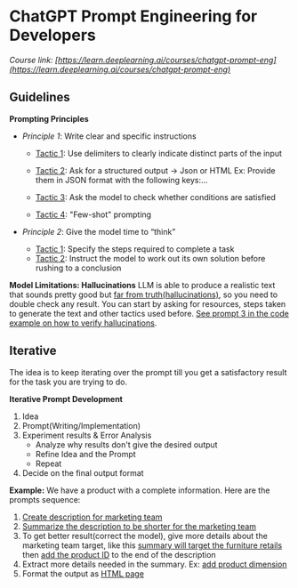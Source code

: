 # ChatGPT Prompt Engineering for Developers
*Course link: [https://learn.deeplearning.ai/courses/chatgpt-prompt-eng](https://learn.deeplearning.ai/courses/chatgpt-prompt-eng)*


## Guidelines

**Prompting Principles**

* *Principle 1*: Write clear and specific instructions
    * [Tactic 1](./guidelines/p1_tactic_1.py): Use delimiters to clearly indicate distinct parts of the input

    * [Tactic 2](./guidelines/p1_tactic_2.py): Ask for a structured output -> Json or HTML Ex: Provide them in JSON format with the following keys:...

    * [Tactic 3](./guidelines/p1_tactic_3.py): Ask the model to check whether conditions are satisfied

    * [Tactic 4](./guidelines/p1_tactic_4.py): "Few-shot" prompting

* *Principle 2*: Give the model time to “think”
    * [Tactic 1](./guidelines/p2_tactic_1.py): Specify the steps required to complete a task
    * [Tactic 2](./guidelines/p2_tactic_2.py): Instruct the model to work out its own solution before rushing to a conclusion

**Model Limitations: Hallucinations**
LLM is able to produce a realistic text that sounds pretty good but [far from truth(hallucinations)](./guidelines/hallucination.py), so you need to double check any result. You can start by asking for resources, steps taken to generate the text and other tactics used before. [See prompt 3 in the code example on how to verify hallucinations](./guidelines/hallucination.py).


## Iterative
The idea is to keep iterating over the prompt till you get a satisfactory result for the task you are trying to do.

**Iterative Prompt Development**
1. Idea
2. Prompt(Writing/Implementation)
3. Experiment results & Error Analysis
    * Analyze why results don't give the desired output
    * Refine Idea and the Prompt
    * Repeat
4. Decide on the final output format

**Example:**
We have a product with a complete information. Here are the prompts sequence:
1. [Create description for marketing team](./iterative/first_run.py)
2. [Summarize the description to be shorter for the marketing team](./iterative/short_desc.py)
3. To get better result(correct the model), give more details about the marketing team target, like this [summary will target the furniture retails](./iterative/desc_intended_audience.py) then [add the product ID](./iterative/desc_audience_prod_id.py) to the end of the description
4. Extract more details needed in the summary. Ex: [add product dimension](./iterative/desc_product_dimension.py)
5. Format the output as [HTML page](./iterative/desc_product_dimension_html.py)

